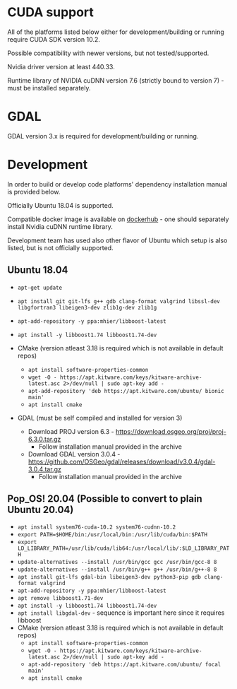 # CUDA support

All of the platforms listed below either for development/building or running require CUDA SDK version 10.2.

Possible compatibility with newer versions, but not tested/supported.

Nvidia driver version at least 440.33.

Runtime library of NVIDIA cuDNN version 7.6 (strictly bound to version 7) - must be installed separately.

# GDAL

GDAL version 3.x is required for development/building or running.

# Development

In order to build or develop code platforms' dependency installation manual is provided below.

Officially Ubuntu 18.04 is supported.

Compatible docker image is available on [dockerhub](https://hub.docker.com/repository/docker/cgialus/alus-infra) - one should separately install Nvidia cuDNN runtime library.

Development team has used also other flavor of Ubuntu which setup is also listed, but is not officially supported.

## Ubuntu 18.04


* ``apt-get update``
* ``apt install git git-lfs g++ gdb clang-format valgrind libssl-dev libgfortran3 libeigen3-dev zlib1g-dev zlib1g``
* ``apt-add-repository -y ppa:mhier/libboost-latest``
* ``apt install -y libboost1.74 libboost1.74-dev``
* CMake (version atleast 3.18 is required which is not available in default repos)
  * ``apt install software-properties-common``
  * ``wget -O - https://apt.kitware.com/keys/kitware-archive-latest.asc 2>/dev/null | sudo apt-key add -``
  * ``apt-add-repository 'deb https://apt.kitware.com/ubuntu/ bionic main'``
  * ``apt install cmake``
  
* GDAL (must be self compiled and installed for version 3)
  * Download PROJ version 6.3 - https://download.osgeo.org/proj/proj-6.3.0.tar.gz
    * Follow installation manual provided in the archive
  * Download GDAL version 3.0.4 - https://github.com/OSGeo/gdal/releases/download/v3.0.4/gdal-3.0.4.tar.gz
    * Follow installation manual provided in the archive

## Pop_OS! 20.04 (Possible to convert to plain Ubuntu 20.04)

* ``apt install system76-cuda-10.2 system76-cudnn-10.2``
* ``export PATH=$HOME/bin:/usr/local/bin:/usr/lib/cuda/bin:$PATH``
* ``export LD_LIBRARY_PATH=/usr/lib/cuda/lib64:/usr/local/lib/:$LD_LIBRARY_PATH``
* ``update-alternatives --install /usr/bin/gcc gcc /usr/bin/gcc-8 8``
* ``update-alternatives --install /usr/bin/g++ g++ /usr/bin/g++-8 8``
* ``apt install git-lfs gdal-bin libeigen3-dev python3-pip gdb clang-format valgrind``
* ``apt-add-repository -y ppa:mhier/libboost-latest``
* ``apt remove libboost1.71-dev``
* ``apt install -y libboost1.74 libboost1.74-dev``
* ``apt install libgdal-dev`` - sequence is important here since it requires libboost
* CMake (version atleast 3.18 is required which is not available in default repos)
  * ``apt install software-properties-common``
  * ``wget -O - https://apt.kitware.com/keys/kitware-archive-latest.asc 2>/dev/null | sudo apt-key add -``
  * ``apt-add-repository 'deb https://apt.kitware.com/ubuntu/ focal main'``
  * ``apt install cmake``
